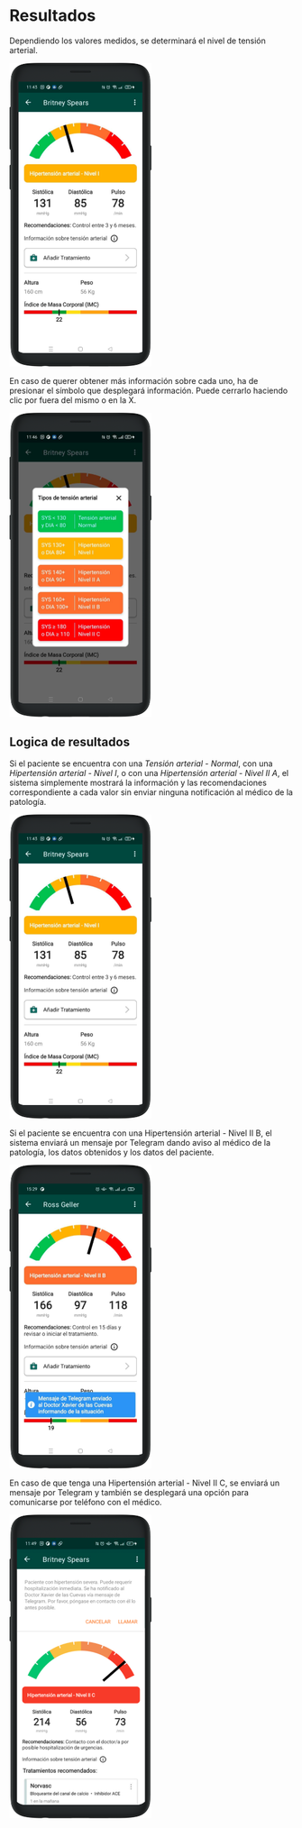 # Resultados

Dependiendo los valores medidos, se determinará el nivel de tensión arterial. 

<img src="../assets/result-yellow.png" width="50%">

En caso de querer obtener más información sobre cada uno, ha de presionar el símbolo que desplegará información. Puede cerrarlo haciendo clic por fuera del mismo o en la X. 

<img src="../assets/results-legend.png" width="50%">

## Logica de resultados

Si el paciente se encuentra con una *Tensión arterial - Normal*, con una *Hipertensión arterial - Nivel I*, o con una *Hipertensión arterial - Nivel II A*, el sistema simplemente mostrará la información y las recomendaciones correspondiente a cada valor sin enviar ninguna notificación al médico de la patología.

<img src="../assets/result-yellow.png" width="50%">

Si el paciente se encuentra con una Hipertensión arterial - Nivel II B, el sistema enviará un mensaje por Telegram dando aviso al médico de la patología, los datos obtenidos y los datos del paciente. 

<img src="../assets/result-orange.png" width="50%">

En caso de que tenga una Hipertensión arterial - Nivel II C, se enviará un mensaje por Telegram y también se desplegará una opción para comunicarse por teléfono con el médico.  

<img src="../assets/result-red.png" width="50%">